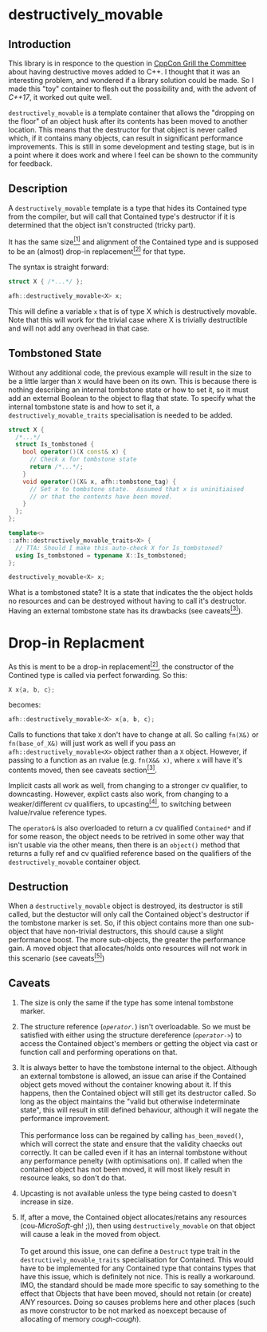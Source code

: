 # destructively_movable

## Introduction

This library is in responce to the question in [CppCon Grill the Committee](https://youtu.be/cH0nJPbMFAY?t=1263) about having destructive moves added to C++.  I thought that it was an interesting problem, and wondered if a library solution could be made.  So I made this "toy" container to flesh out the possibility and, with the advent of *C++17*, it worked out quite well.

`destructively_movable` is a template container that allows the "dropping on the floor" of an object husk after its contents has been moved to another location.  This means that the destructor for that object is never called which, if it contains many objects, can result in significant performance improvements.  This is still in some development and testing stage, but is in a point where it does work and where I feel can be shown to the community for feedback.

## Description

A `destructively_movable` template is a type that hides its Contained type from the compiler, but will call that Contained type's destructor if it is determined that the object isn't constructed (tricky part).

It has the same size[<sup>[1]</sup>](#caveat-same-size) and alignment of the Contained type and is supposed to be an (almost) drop-in replacement[<sup>[2]</sup>](#caveat-drop-in-replacement) for that type.

The syntax is straight forward:

```c++
struct X { /*...*/ };

afh::destructively_movable<X> x;
```

This will define a variable `x` that is of type X which is destructively movable.  Note that this will work for the trivial case where X is trivially destructible and will not add any overhead in that case.

## Tombstoned State

Without any additional code, the previous example will result in the size to be a little larger than `X` would have been on its own.  This is because there is nothing describing an internal tombstone state or how to set it, so it must add an external Boolean to the object to flag that state.  To specify what the internal tombstone state is and how to set it, a `destructively_movable_traits` specialisation is needed to be added.

```c++
struct X {
  /*...*/
  struct Is_tombstoned {
    bool operator()(X const& x) {
      // Check x for tombstone state
      return /*...*/;
    }
    void operator()(X& x, afh::tombstone_tag) {
      // Set x to tombstone state.  Assumed that x is uninitiaised
      // or that the contents have been moved.
    }
  };
};

template<>
::afh::destructively_movable_traits<X> {
  // TTA: Should I make this auto-check X for Is_tombstoned?
  using Is_tombstoned = typename X::Is_tombstoned;
};

destructively_movable<X> x;
```

What is a tombstoned state?  It is a state that indicates the the object holds no resources and can be destroyed without having to call it's destructor.  Having an external tombstone state has its drawbacks (see caveats[<sup>[3]</sup>](#caveat-external-tombstone)).

# Drop-in Replacment
As this is ment to be a drop-in replacement[<sup>[2]</sup>](#caveat-drop-in-replacement), the constructor of the Contined type is called via perfect forwarding.  So this:

```c++
X x{a, b, c};
```

becomes:
```c++
afh::destructively_movable<X> x{a, b, c};
```

Calls to functions that take `X` don't have to change at all.  So calling `fn(X&)` or `fn(base_of_X&)` will just work as well if you pass an `afh::destructively_movable<X>` object rather than a `X` object.  However, if passing to a function as an rvalue (e.g. `fn(X&& x)`, where `x` will have it's contents moved, then see caveats section[<sup>[3]</sup>](#caveat-external-tombstone).

Implicit casts all work as well, from changing to a stronger cv qualifier, to downcasting.  However, explict casts also work, from changing to a weaker/different cv qualifiers, to upcasting[<sup>[4]</sup>](#caveat-upcasting), to switching between lvalue/rvalue reference types.

The `operator&` is also overloaded to return a cv qualified `Contained*` and if for some reason, the object needs to be retrived in some other way that isn't usable via the other means, then there is an `object()` method that returns a fully ref and cv qualified reference based on the qualifiers of the `destructively_movable` container object.

## Destruction
When a `destructively_movable` object is destroyed, its destructor is still called, but the destuctor will only call the Contained object's destructor if the tombstone marker is set.  So, if this object contains more than one sub-object that have non-trivial destructors, this should cause a slight performance boost.  The more sub-objects, the greater the performance gain.  A moved object that allocates/holds onto resources will not work in this scenario (see caveats[<sup>[5]</sup>](#caveat-hold-resource-after-move))

## Caveats

1. <a name="caveat-same-size"></a>
   The size is only the same if the type has some intenal tombstone marker.

2. <a name="caveat-drop-in-replacement"></a>
   The structure reference (*`operator.`*) isn't overloadable.  So we must be satisfied with either using the structure dereference (*`operator->`*) to access the Contained object's members or getting the object via cast or function call and performing operations on that.

3. <a name="caveat-external-tombstone"></a>
   It is always better to have the tombstone internal to the object.  Although an external tombstone is allowed, an issue can arise if the Contained object gets moved without the container knowing about it.  If this happens, then the Contained object will still get its destructor called.  So long as the object maintains the "valid but otherwise indeterminate state", this will result in still defined behaviour, although it will negate the performance improvement.\
\
   This performance loss can be regained by calling `has_been_moved()`, which will correct the state and ensure that the validity chaecks out correctly.  It can be called even if it has an internal tombstone without any performance penelty (with optimisations on). If called when the contained object has not been moved, it will most likely result in resource leaks, so don't do that.

4. <a name="caveat-upcasting"></a>
   Upcasting is not available unless the type being casted to doesn't increase in size.

5. <a name="caveat-hold-resource-after-move"></a>
   If, after a move, the Contained object allocates/retains any resources (cou-*MicroSoft*-gh! ;)), then using `destructively_movable` on that object will cause a leak in the moved from object.\
\
   To get around this issue, one can define a `Destruct` type trait in the `destructively_movable_traits` specialisation for Contained.  This would have to be implemented for any Contained type that contains types that have this issue, which is definitely not nice.  This is really a workaround.  IMO, the standard should be made more specific to say something to the effect that Objects that have been moved, should not retain (or create) *ANY* resources.  Doing so causes problems here and other places (such as move constructor to be not marked as noexcept because of allocating of memory *cough-cough*).